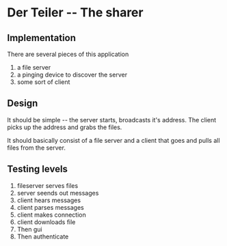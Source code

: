 Der Teiler -- The sharer
========================

Implementation
--------------
There are several pieces of this application
1. a file server
2. a pinging device to discover the server
3. some sort of client


Design
------
It should be simple -- the server starts, broadcasts it's address. The client picks up the address and grabs the files.

It should basically consist of a file server and a client that goes and pulls all files from the server.

Testing levels
--------------
1. fileserver serves files
2. server seends out messages
3. client hears messages
4. client parses messages
5. client makes connection
6. client downloads file
7. Then gui
8. Then authenticate

